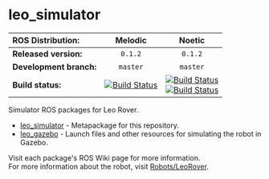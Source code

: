 # leo_simulator

| ROS Distribution: | Melodic | Noetic |
|:---|:---:|:---:|
| **Released version:** | `0.1.2` | `0.1.2` |
| **Development branch:** | `master` | `master` |
| **Build status:** | [![Build Status](http://build.ros.org/job/Mdev__leo_simulator__ubuntu_bionic_amd64/badge/icon)](http://build.ros.org/job/Mdev__leo_simulator__ubuntu_bionic_amd64/) | [![Build Status](http://build.ros.org/job/Ndev__leo_simulator__ubuntu_focal_amd64/badge/icon)](http://build.ros.org/job/Ndev__leo_simulator__ubuntu_focal_amd64/) <br> [![Build Status](http://build.ros.org/job/Ndev_db__leo_simulator__debian_buster_amd64/badge/icon)](http://build.ros.org/job/Ndev_db__leo_simulator__debian_buster_amd64/) |

Simulator ROS packages for Leo Rover.

* [leo_simulator] - Metapackage for this repository.
* [leo_gazebo] - Launch files and other resources for simulating the robot in Gazebo.

Visit each package's ROS Wiki page for more information. \
For more information about the robot, visit [Robots/LeoRover].

[leo_simulator]: http://wiki.ros.org/leo_simulator
[leo_gazebo]: http://wiki.ros.org/leo_gazebo
[Robots/LeoRover]: http://wiki.ros.org/Robots/LeoRover
